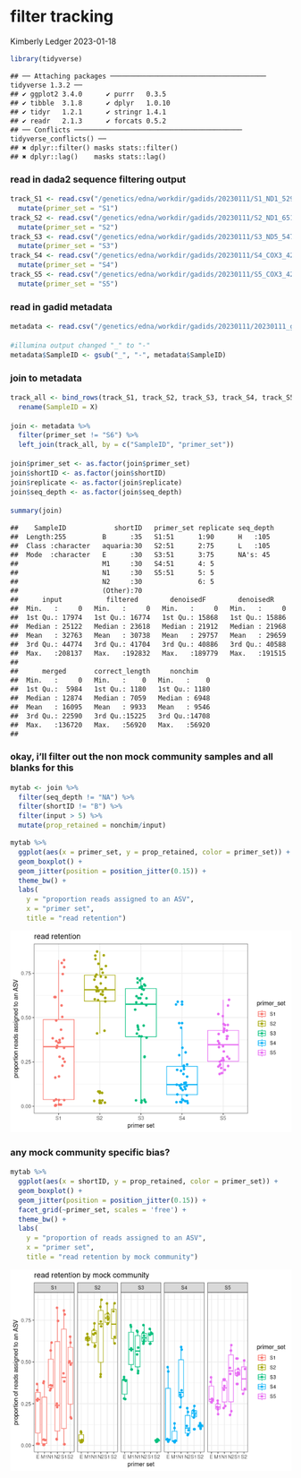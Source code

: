filter tracking
================
Kimberly Ledger
2023-01-18

``` r
library(tidyverse)
```

    ## ── Attaching packages ─────────────────────────────────────── tidyverse 1.3.2 ──
    ## ✔ ggplot2 3.4.0      ✔ purrr   0.3.5 
    ## ✔ tibble  3.1.8      ✔ dplyr   1.0.10
    ## ✔ tidyr   1.2.1      ✔ stringr 1.4.1 
    ## ✔ readr   2.1.3      ✔ forcats 0.5.2 
    ## ── Conflicts ────────────────────────────────────────── tidyverse_conflicts() ──
    ## ✖ dplyr::filter() masks stats::filter()
    ## ✖ dplyr::lag()    masks stats::lag()

### read in dada2 sequence filtering output

``` r
track_S1 <- read.csv("/genetics/edna/workdir/gadids/20230111/S1_ND1_529_789/trimmed/filtered/outputs/track.csv") %>%
  mutate(primer_set = "S1")
track_S2 <- read.csv("/genetics/edna/workdir/gadids/20230111/S2_ND1_651_862/trimmed/filtered/outputs/track.csv") %>%
  mutate(primer_set = "S2")
track_S3 <- read.csv("/genetics/edna/workdir/gadids/20230111/S3_ND5_547_800/trimmed/filtered/outputs/track.csv") %>%
  mutate(primer_set = "S3")
track_S4 <- read.csv("/genetics/edna/workdir/gadids/20230111/S4_COX3_422v1_598/trimmed/filtered/outputs/track.csv") %>%
  mutate(primer_set = "S4")
track_S5 <- read.csv("/genetics/edna/workdir/gadids/20230111/S5_COX3_422v2_598/trimmed/filtered/outputs/track.csv") %>%
  mutate(primer_set = "S5")
```

### read in gadid metadata

``` r
metadata <- read.csv("/genetics/edna/workdir/gadids/20230111/20230111_gadidmetadata.csv")

#illumina output changed "_" to "-"
metadata$SampleID <- gsub("_", "-", metadata$SampleID) 
```

### join to metadata

``` r
track_all <- bind_rows(track_S1, track_S2, track_S3, track_S4, track_S5) %>%
  rename(SampleID = X)

join <- metadata %>%
  filter(primer_set != "S6") %>%
  left_join(track_all, by = c("SampleID", "primer_set"))

join$primer_set <- as.factor(join$primer_set)
join$shortID <- as.factor(join$shortID)
join$replicate <- as.factor(join$replicate)
join$seq_depth <- as.factor(join$seq_depth)

summary(join)
```

    ##    SampleID            shortID   primer_set replicate seq_depth 
    ##  Length:255         B      :35   S1:51      1:90      H   :105  
    ##  Class :character   aquaria:30   S2:51      2:75      L   :105  
    ##  Mode  :character   E      :30   S3:51      3:75      NA's: 45  
    ##                     M1     :30   S4:51      4: 5                
    ##                     N1     :30   S5:51      5: 5                
    ##                     N2     :30              6: 5                
    ##                     (Other):70                                  
    ##      input           filtered        denoisedF        denoisedR     
    ##  Min.   :     0   Min.   :     0   Min.   :     0   Min.   :     0  
    ##  1st Qu.: 17974   1st Qu.: 16774   1st Qu.: 15868   1st Qu.: 15886  
    ##  Median : 25122   Median : 23618   Median : 21912   Median : 21968  
    ##  Mean   : 32763   Mean   : 30738   Mean   : 29757   Mean   : 29659  
    ##  3rd Qu.: 44774   3rd Qu.: 41704   3rd Qu.: 40886   3rd Qu.: 40588  
    ##  Max.   :208137   Max.   :192832   Max.   :189779   Max.   :191515  
    ##                                                                     
    ##      merged       correct_length     nonchim     
    ##  Min.   :     0   Min.   :    0   Min.   :    0  
    ##  1st Qu.:  5984   1st Qu.: 1180   1st Qu.: 1180  
    ##  Median : 12874   Median : 7059   Median : 6948  
    ##  Mean   : 16095   Mean   : 9933   Mean   : 9546  
    ##  3rd Qu.: 22590   3rd Qu.:15225   3rd Qu.:14708  
    ##  Max.   :136720   Max.   :56920   Max.   :56920  
    ## 

### okay, i’ll filter out the non mock community samples and all blanks for this

``` r
mytab <- join %>%
  filter(seq_depth != "NA") %>%
  filter(shortID != "B") %>%
  filter(input > 5) %>%
  mutate(prop_retained = nonchim/input)
```

``` r
mytab %>%
  ggplot(aes(x = primer_set, y = prop_retained, color = primer_set)) +
  geom_boxplot() +
  geom_jitter(position = position_jitter(0.15)) + 
  theme_bw() +
  labs(
    y = "proportion reads assigned to an ASV",
    x = "primer set",
    title = "read retention")
```

![](ASV_filter_tracking_files/figure-gfm/unnamed-chunk-6-1.png)<!-- -->

### any mock community specific bias?

``` r
mytab %>%
  ggplot(aes(x = shortID, y = prop_retained, color = primer_set)) +
  geom_boxplot() +
  geom_jitter(position = position_jitter(0.15)) + 
  facet_grid(~primer_set, scales = 'free') + 
  theme_bw() +
  labs(
    y = "proportion of reads assigned to an ASV",
    x = "primer set",
    title = "read retention by mock community")
```

![](ASV_filter_tracking_files/figure-gfm/unnamed-chunk-7-1.png)<!-- -->

